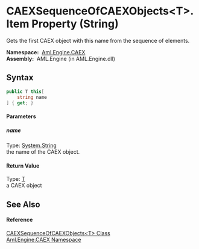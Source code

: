 CAEXSequenceOfCAEXObjects&lt;T>.Item Property (String)
======================================================
Gets the first CAEX object with this name from the sequence of elements.

  **Namespace:**  [Aml.Engine.CAEX][1]  
  **Assembly:**  AML.Engine (in AML.Engine.dll)

Syntax
------

```csharp
public T this[
	string name
] { get; }
```

#### Parameters

##### *name*
Type: [System.String][2]  
the name of the CAEX object.

#### Return Value
Type: [T][3]  
 a CAEX object 

See Also
--------

#### Reference
[CAEXSequenceOfCAEXObjects&lt;T> Class][3]  
[Aml.Engine.CAEX Namespace][1]  

[1]: ../README.md
[2]: https://docs.microsoft.com/dotnet/api/system.string
[3]: README.md
[4]: https://www.automationml.org
[5]: ../../icons/logoShade.png